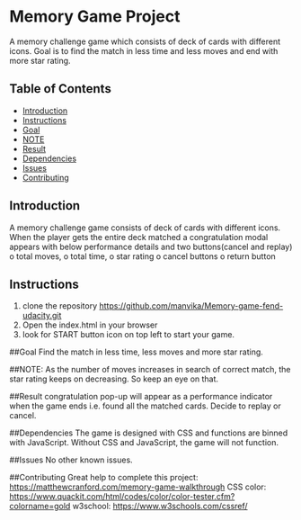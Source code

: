 # Memory Game Project
A memory challenge game which consists of deck of cards with different icons. Goal is to find the match in less time and less moves and end with more star rating.

## Table of Contents
* [Introduction](#introduction)
* [Instructions](#instructions)
* [Goal](#goal)
* [NOTE](#note)
* [Result](#result)
* [Dependencies](#dependencies)
* [Issues](#issues)
* [Contributing](#contributing)

## Introduction
A memory challenge game consists of deck of cards with different icons. When the player gets the entire deck matched a congratulation modal appears with below performance details and two buttons(cancel and replay)
                                              o	total moves,
                                              o	total time,
                                              o	star rating
                                              o cancel buttons
                                              o return button
## Instructions
1.	clone the repository https://github.com/manvika/Memory-game-fend-udacity.git
2.	Open the index.html in your browser
3.	look for START button icon on top left to start your game.

##Goal
Find the match in less time, less moves and more star rating.

##NOTE:
As the number of moves increases in search of correct match, the star rating keeps on decreasing. So keep an eye on that.

##Result
congratulation pop-up will appear as a performance indicator when the game ends i.e. found all the matched cards.
Decide to replay or cancel.

##Dependencies
 The game is designed with CSS and functions are binned with JavaScript. Without CSS and JavaScript, the game will not function.

##Issues 
No other known issues.

##Contributing
Great help to complete this project: https://matthewcranford.com/memory-game-walkthrough
CSS color: https://www.quackit.com/html/codes/color/color-tester.cfm?colorname=gold
w3school: https://www.w3schools.com/cssref/

